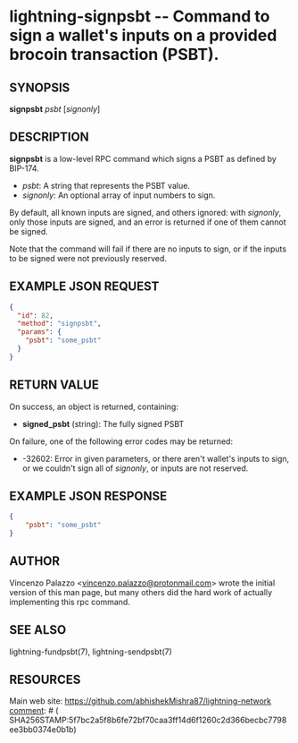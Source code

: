 lightning-signpsbt -- Command to sign a wallet's inputs on a provided brocoin transaction (PSBT).
=================================================================================================

SYNOPSIS
--------

**signpsbt** *psbt* [*signonly*]

DESCRIPTION
-----------

**signpsbt** is a low-level RPC command which signs a PSBT as defined by
BIP-174.

- *psbt*: A string that represents the PSBT value.
- *signonly*: An optional array of input numbers to sign.

By default, all known inputs are signed, and others ignored: with
*signonly*, only those inputs are signed, and an error is returned if
one of them cannot be signed.

Note that the command will fail if there are no inputs to sign, or
if the inputs to be signed were not previously reserved.


EXAMPLE JSON REQUEST
--------------------
```json
{
  "id": 82,
  "method": "signpsbt",
  "params": {
    "psbt": "some_psbt"
  }
}
```

RETURN VALUE
------------

[comment]: # (GENERATE-FROM-SCHEMA-START)
On success, an object is returned, containing:
- **signed_psbt** (string): The fully signed PSBT

[comment]: # (GENERATE-FROM-SCHEMA-END)

On failure, one of the following error codes may be returned:

- -32602: Error in given parameters, or there aren't wallet's inputs to sign, or we couldn't sign all of *signonly*, or inputs are not reserved.

EXAMPLE JSON RESPONSE
---------------------

```json
{
    "psbt": "some_psbt"
}
```

AUTHOR
------

Vincenzo Palazzo <<vincenzo.palazzo@protonmail.com>> wrote the initial version of this man page, but many others did the hard work of actually implementing this rpc command.

SEE ALSO
--------

lightning-fundpsbt(7), lightning-sendpsbt(7)

RESOURCES
---------

Main web site: <https://github.com/abhishekMishra87/lightning-network>
[comment]: # ( SHA256STAMP:5f7bc2a5f8b6fe72bf70caa3ff14d6f1260c2d366becbc7798ee3bb0374e0b1b)
